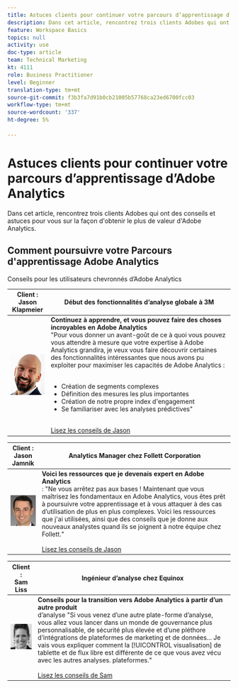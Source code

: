 ```yaml
---
title: Astuces clients pour continuer votre parcours d’apprentissage d’Adobe Analytics
description: Dans cet article, rencontrez trois clients Adobes qui ont des conseils et astuces pour vous sur la façon d'obtenir le plus de valeur d'Adobe Analytics.
feature: Workspace Basics
topics: null
activity: use
doc-type: article
team: Technical Marketing
kt: 4111
role: Business Practitioner
level: Beginner
translation-type: tm+mt
source-git-commit: f3b3fa7d91b0cb21005b57768ca23ed6700fcc03
workflow-type: tm+mt
source-wordcount: '337'
ht-degree: 5%

---
```



# Astuces clients pour continuer votre parcours d’apprentissage d’Adobe Analytics

Dans cet article, rencontrez trois clients Adobes qui ont des conseils et astuces pour vous sur la façon d&#39;obtenir le plus de valeur d&#39;Adobe Analytics.

## Comment poursuivre votre Parcours d&#39;apprentissage Adobe Analytics

Conseils pour les utilisateurs chevronnés d’Adobe Analytics

| Client :<br>Jason Klapmeier | Début des fonctionnalités d’analyse globale à 3M |
|------------|------------|
| ![Jason Klapmeier](assets/jasonklapmeier.jpg) | **Continuez à apprendre, et vous pouvez faire des choses incroyables en Adobe Analytics** <br> &quot;Pour vous donner un avant-goût de ce à quoi vous pouvez vous attendre à mesure que votre expertise à Adobe Analytics grandira, je veux vous faire découvrir certaines des fonctionnalités intéressantes que nous avons pu exploiter pour maximiser les capacités de Adobe Analytics :  <br><br><ul><li>Création de segments complexes</li><li>Définition des mesures les plus importantes</li><li>Création de notre propre index d&#39;engagement</li><li>Se familiariser avec les analyses prédictives&quot;</li></ul><br>[Lisez les conseils de Jason](https://experienceleaguecommunities.adobe.com/t5/Adobe-Analytics-Discussions/Incredible-Things-You-Can-Do-in-Adobe-Analytics/td-p/354333) |

| Client :<br>Jason Jamnik | Analytics Manager chez Follett Corporation |
|------------|------------|
| ![Jason Klapmeier](assets/jasonjamnik.jpg) | **Voici les ressources que je devenais expert en Adobe Analytics** <br>  : &quot;Ne vous arrêtez pas aux bases ! Maintenant que vous maîtrisez les fondamentaux en Adobe Analytics, vous êtes prêt à poursuivre votre apprentissage et à vous attaquer à des cas d’utilisation de plus en plus complexes. Voici les ressources que j&#39;ai utilisées, ainsi que des conseils que je donne aux nouveaux analystes quand ils se joignent à notre équipe chez Follett.&quot;<br><br>[Lisez les conseils de Jason](https://experienceleaguecommunities.adobe.com/t5/Adobe-Analytics-Discussions/Here-are-the-resources-I-used-to-become-an-expert-at-using-Adobe/m-p/354226) |

| Client : <br>Sam Liss | Ingénieur d’analyse chez Equinox |
|------------|------------|
| ![Sam Liss](assets/samliss.jpg) | **Conseils pour la transition vers Adobe Analytics à partir d’un autre produit** <br>  d’analyse &quot;Si vous venez d’une autre plate-forme d’analyse, vous allez vous lancer dans un monde de gouvernance plus personnalisable, de sécurité plus élevée et d’une pléthore d’intégrations de plateformes de marketing et de données... Je vais vous expliquer comment la  [!UICONTROL visualisation] de tablette et de flux libre   est différente de ce que vous avez vécu avec les autres analyses. plateformes.&quot;<br><br>[Lisez les conseils de Sam](https://experienceleaguecommunities.adobe.com/t5/Adobe-Analytics-Discussions/An-Analyst-s-Quick-Start-Guide-Switching-to-Adobe/td-p/354312) |
